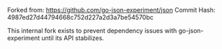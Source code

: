 Forked from: https://github.com/go-json-experiment/json
Commit Hash: 4987ed27d44794668c752d227a2d3a7be54570bc

This internal fork exists to prevent dependency issues with go-json-experiment
until its API stabilizes.